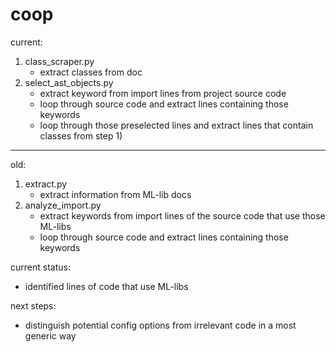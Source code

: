 # coop
current:
1) class_scraper.py
   - extract classes from doc
2) select_ast_objects.py
   - extract keyword from import lines from project source code
   - loop through source code and extract lines containing those keywords
   - loop through those preselected lines and extract lines that contain classes from step 1)


_______________
old:
1) extract.py
   - extract information from ML-lib docs
2) analyze_import.py 
   - extract keywords from import lines of the source code that use those ML-libs
   - loop through source code and extract lines containing those keywords


current status:
   - identified lines of code that use ML-libs

next steps: 
   - distinguish potential config options from irrelevant code in a most generic way
